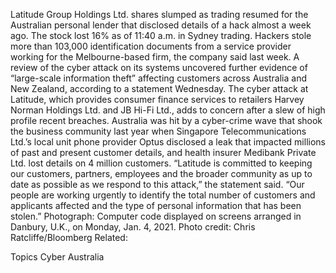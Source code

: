 Latitude Group Holdings Ltd. shares slumped as trading resumed for the Australian personal lender that disclosed details of a hack almost a week ago.
The stock lost 16% as of 11:40 a.m. in Sydney trading. Hackers stole more than 103,000 identification documents from a service provider working for the Melbourne-based firm, the company said last week. A review of the cyber attack on its systems uncovered further evidence of “large-scale information theft” affecting customers across Australia and New Zealand, according to a statement Wednesday.
The cyber attack at Latitude, which provides consumer finance services to retailers Harvey Norman Holdings Ltd. and JB Hi-Fi Ltd., adds to concern after a slew of high profile recent breaches. Australia was hit by a cyber-crime wave that shook the business community last year when Singapore Telecommunications Ltd.’s local unit phone provider Optus disclosed a leak that impacted millions of past and present customer details, and health insurer Medibank Private Ltd. lost details on 4 million customers.
“Latitude is committed to keeping our customers, partners, employees and the broader community as up to date as possible as we respond to this attack,” the statement said. “Our people are working urgently to identify the total number of customers and applicants affected and the type of personal information that has been stolen.”
Photograph: Computer code displayed on screens arranged in Danbury, U.K., on Monday, Jan. 4, 2021. Photo credit: Chris Ratcliffe/Bloomberg
Related:

Topics
Cyber
Australia
